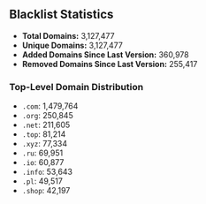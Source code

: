 ## Blacklist Statistics

- **Total Domains:** 3,127,477
- **Unique Domains:** 3,127,477
- **Added Domains Since Last Version:** 360,978
- **Removed Domains Since Last Version:** 255,417

### Top-Level Domain Distribution

-  `.com`: 1,479,764
-  `.org`: 250,845
-  `.net`: 211,605
-  `.top`: 81,214
-  `.xyz`: 77,334
-  `.ru`: 69,951
-  `.io`: 60,877
-  `.info`: 53,643
-  `.pl`: 49,517
-  `.shop`: 42,197
